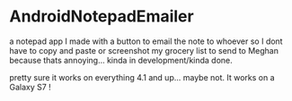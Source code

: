 # AndroidNotepadEmailer
a notepad app I made with a button to email the note to whoever so I dont have to copy and paste or screenshot my grocery list to send to Meghan because thats annoying... kinda in development/kinda done. 

pretty sure it works on everything 4.1 and up... maybe not.  It works on a Galaxy S7
!
